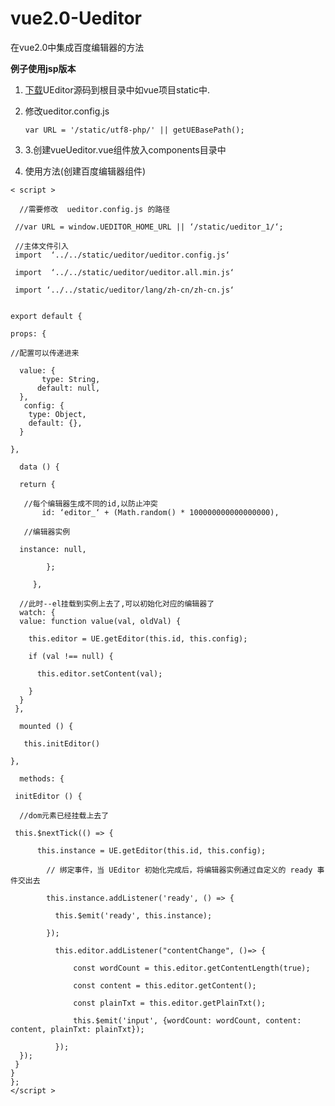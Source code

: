 # vue2.0-Ueditor
在vue2.0中集成百度编辑器的方法

  **例子使用jsp版本**
 1. [下载](/build/build_down.php?n=ueditor&v=1_4_3_3-utf8-jsp)UEditor源码到根目录中如vue项目static中.
 2. 修改ueditor.config.js
 
        var URL = '/static/utf8-php/' || getUEBasePath();
  
 3. 3.创建vueUeditor.vue组件放入components目录中
 4. 使用方法(创建百度编辑器组件)

  <template>
 
      <div>
    
        <!--下面通过传递进来的id完成初始化-->
     
        <div ref="editor"></div>
       
      </div> 
     
  </template>

    < script >
   
      //需要修改  ueditor.config.js 的路径

     //var URL = window.UEDITOR_HOME_URL || ‘/static/ueditor_1/‘;
 
     //主体文件引入 
     import  ‘../../static/ueditor/ueditor.config.js‘  
 
     import  ‘../../static/ueditor/ueditor.all.min.js‘
 
     import ‘../../static/ueditor/lang/zh-cn/zh-cn.js‘ 
 
   
    export default {
 
    props: {
 
    //配置可以传递进来
 
      value: {
           type: String,
          default: null,
      },
       config: {
        type: Object,
        default: {},
      }
  
    },
  
      data () {
   
      return { 
 
       //每个编辑器生成不同的id,以防止冲突
           id: ‘editor_‘ + (Math.random() * 100000000000000000),
 
       //编辑器实例
 
      instance: null, 
 
            };
 
         },
 
      //此时--el挂载到实例上去了,可以初始化对应的编辑器了
      watch: {
      value: function value(val, oldVal) {
      
        this.editor = UE.getEditor(this.id, this.config);
        
        if (val !== null) {
        
          this.editor.setContent(val);
          
        }
      }
     },
  
      mounted () { 
 
       this.initEditor()
 
    },
 
      methods: {

     initEditor () {
 
      //dom元素已经挂载上去了

     this.$nextTick(() => {
     
          this.instance = UE.getEditor(this.id, this.config);
          
            // 绑定事件，当 UEditor 初始化完成后，将编辑器实例通过自定义的 ready 事件交出去
            
            this.instance.addListener('ready', () => {
            
              this.$emit('ready', this.instance);
              
            });
            
              this.editor.addListener("contentChange", ()=> {
              
                  const wordCount = this.editor.getContentLength(true);
                  
                  const content = this.editor.getContent();
                  
                  const plainTxt = this.editor.getPlainTxt();
                  
                  this.$emit('input', {wordCount: wordCount, content: content, plainTxt: plainTxt});
                  
              });
      });
     }
    }
    };
    </script >

 

    

    

